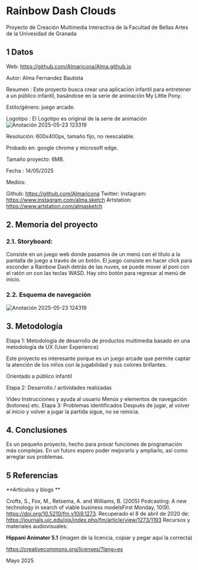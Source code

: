 # Rainbow Dash Clouds
Proyecto de Creación Multimedia Interactiva de la Facultad de Bellas Artes de la Univesidad de Granada

## 1 Datos

Web: https://github.com/Almaricona/Alma.github.io

Autor: Alma Fernandez Bautista

Resumen : Este proyecto busca crear una aplicación infantil para entretener a un público infantil, basándose en la serie de animación My Little Pony.

Estilo/género: juego arcade.

Logotipo : El Logotipo es original de la serie de animación
![Anotación 2025-05-23 123319](https://github.com/user-attachments/assets/77c0b096-47a0-4140-a1d6-b01abcd0b001)

Resolución: 600x400px, tamaño fijo, no reescalable.

Probado en: google chrome y microsoft edge.

Tamaño proyecto: 6MB.

Fecha : 14/05/2025

Medios:

Github: https://github.com/Almaricona
Twitter:
Instagram: https://www.instagram.com/alma.sketch
Artstation: https://www.artstation.com/almasketch

## 2. Memoria del proyecto
### 2.1. Storyboard:
Consiste en un juego web donde pasamos de un menú con el título a la pantalla de juego a través de un botón. El juego consiste en hacer click para esconder a Rainbow Dash detrás de las nuves, se puede mover al poni con el ratón on con las teclas WASD. Hay otro botón para regresar al menú de inicio.

### 2.2. Esquema de navegación
![Anotación 2025-05-23 124319](https://github.com/user-attachments/assets/25407042-442c-42bb-9a2a-2013455b749b)

## 3. Metodología

Etapa 1: Metodología de desarrollo de productos multimedia basado en una metodología de UX (User Experience)

Este proyecto es interesante porque es un juego arcade que permite captar la atención de los niños con la jugabilidad y sus colores brillantes.

Orientado a público infantil

Etapa 2: Desarrollo / actividades realizadas

Video
Instrucciones y ayuda al usuario
Menús y elementos de navegación (botones)
etc.
Etapa 3: Problemas identificados
Después de jugar, al volver al inicio y volver a jugar la partida sigue, no se reinicia.

## 4. Conclusiones
Es un pequeño proyecto, hecho para provar funciones de programación más complejas. En un futuro espero poder mejorarlo y ampliarlo, así como arreglar sus problemas.

## 5 Referencias
**Artículos y blogs **

Crofts, S., Fox, M., Retsema, A. and Williams, B. (2005) Podcasting: A new technology in search of viable business modelsFirst Monday, 10(9). https://doi.org/10.5210/fm.v10i9.1273. Recuperado el 8 de abril de 2020 de: https://journals.uic.edu/ojs/index.php/fm/article/view/1273/1193
Recursos y materiales audiovisuales:

**Hippani Animator 5.1**
(imagen de la licencia, copiar y pegar aquí la correcta)

https://creativecommons.org/licenses/?lang=es

Mayo 2025

